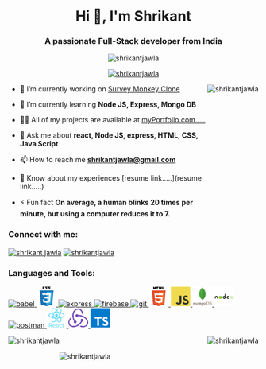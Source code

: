 <h1 align="center">Hi 👋, I'm Shrikant</h1>
<h3 align="center">A passionate Full-Stack developer from India</h3>

<p align="center"> <img height='20px' src="https://komarev.com/ghpvc/?username=shrikantjawla&label=Profile%20views&color=f09138&style=flat-square" alt="shrikantjawla" /> </p>

<p align="center" > <a href="https://github.com/ryo-ma/github-profile-trophy"><img height='160px' src="https://github-profile-trophy.vercel.app/?username=shrikantjawla" alt="shrikantjawla" /></a> </p>

<p><img align="right" height='370px' src="https://coinpresso.io/wp-content/uploads/2021/09/web-dev-coinpresso.webp" alt="shrikantjawla" /></p>


- 🔭 I’m currently working on [Survey Monkey Clone](https://slow-argument-2201.netlify.app/)

- 🌱 I’m currently learning **Node JS, Express, Mongo DB**

- 👨‍💻 All of my projects are available at [myPortfolio.com.....](myPortfolio.com.....)

- 💬 Ask me about **react, Node JS, express, HTML, CSS, Java Script**

- 📫 How to reach me **shrikantjawla@gmail.com**

- 📄 Know about my experiences [resume link.....](resume link.....)

- ⚡ Fun fact **On average, a human blinks 20 times per minute, but using a computer reduces it to 7.**

<h3 align="left">Connect with me:</h3>
<p align="left">
<a href="https://linkedin.com/in/shrikant jawla" target="blank"><img align="center" src="https://raw.githubusercontent.com/rahuldkjain/github-profile-readme-generator/master/src/images/icons/Social/linked-in-alt.svg" alt="shrikant jawla" height="30" width="40" /></a>
<a href="https://www.leetcode.com/shrikantjawla" target="blank"><img align="center" src="https://raw.githubusercontent.com/rahuldkjain/github-profile-readme-generator/master/src/images/icons/Social/leet-code.svg" alt="shrikantjawla" height="30" width="40" /></a>
</p>

<h3 align="left">Languages and Tools:</h3>
<p align="left"> <a href="https://babeljs.io/" target="_blank" rel="noreferrer"> <img src="https://user-images.githubusercontent.com/3025322/87547253-bf050400-c6a2-11ea-950a-280311bc6cc8.png" alt="babel" width="40" height="40"/> </a> <a href="https://www.w3schools.com/css/" target="_blank" rel="noreferrer"> <img src="https://raw.githubusercontent.com/devicons/devicon/master/icons/css3/css3-original-wordmark.svg" alt="css3" width="40" height="40"/> </a> <a href="https://expressjs.com" target="_blank" rel="noreferrer"> <img src="https://w7.pngwing.com/pngs/545/451/png-transparent-node-js-express-js-javascript-solution-stack-web-application-others-angle-text-rectangle-thumbnail.png" alt="express" width="40" height="37"/> </a> <a href="https://firebase.google.com/" target="_blank" rel="noreferrer"> <img src="https://www.vectorlogo.zone/logos/firebase/firebase-icon.svg" alt="firebase" width="40" height="40"/> </a> <a href="https://git-scm.com/" target="_blank" rel="noreferrer"> <img src="https://www.vectorlogo.zone/logos/git-scm/git-scm-icon.svg" alt="git" width="40" height="40"/> </a> <a href="https://www.w3.org/html/" target="_blank" rel="noreferrer"> <img src="https://raw.githubusercontent.com/devicons/devicon/master/icons/html5/html5-original-wordmark.svg" alt="html5" width="40" height="40"/> </a> <a href="https://developer.mozilla.org/en-US/docs/Web/JavaScript" target="_blank" rel="noreferrer"> <img src="https://raw.githubusercontent.com/devicons/devicon/master/icons/javascript/javascript-original.svg" alt="javascript" width="40" height="40"/> </a> <a href="https://www.mongodb.com/" target="_blank" rel="noreferrer"> <img src="https://raw.githubusercontent.com/devicons/devicon/master/icons/mongodb/mongodb-original-wordmark.svg" alt="mongodb" width="40" height="40"/> </a> <a href="https://nodejs.org" target="_blank" rel="noreferrer"> <img src="https://raw.githubusercontent.com/devicons/devicon/master/icons/nodejs/nodejs-original-wordmark.svg" alt="nodejs" width="40" height="40"/> </a> <a href="https://postman.com" target="_blank" rel="noreferrer"> <img src="https://www.vectorlogo.zone/logos/getpostman/getpostman-icon.svg" alt="postman" width="40" height="40"/> </a> <a href="https://reactjs.org/" target="_blank" rel="noreferrer"> <img src="https://raw.githubusercontent.com/devicons/devicon/master/icons/react/react-original-wordmark.svg" alt="react" width="40" height="40"/> </a> <a href="https://redux.js.org" target="_blank" rel="noreferrer"> <img src="https://raw.githubusercontent.com/devicons/devicon/master/icons/redux/redux-original.svg" alt="redux" width="40" height="40"/> </a> <a href="https://www.typescriptlang.org/" target="_blank" rel="noreferrer"> <img src="https://raw.githubusercontent.com/devicons/devicon/master/icons/typescript/typescript-original.svg" alt="typescript" width="40" height="40"/> </a> </p>

<p><img align="left" height='100px' src="https://github-readme-stats.vercel.app/api/top-langs?username=shrikantjawla&show_icons=true&theme=dark&title_color=fb8d0e&text_color=fcfcfc&locale=en&layout=compact" alt="shrikantjawla" /></p> <p>&nbsp;<img align="right" src="https://github-readme-stats.vercel.app/api?username=shrikantjawla&show_icons=true&theme=dark&title_color=fb8d0e&text_color=ffffff&locale=en" alt="shrikantjawla" /></p>

<p><img align="center" width='100%' height='280px' src="https://github-readme-streak-stats.herokuapp.com/?user=shrikantjawla&theme=dark" alt="shrikantjawla" /></p>
